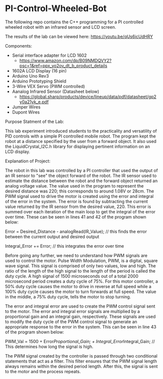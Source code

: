 # PI-Control-Wheeled-Bot
The following repo contains the C++ programming for a PI controlled wheeled robot with an infrared sensor and LCD screen.

The results of the lab can be viewed here:
https://youtu.be/qUs6icUdHRY

Components:
- Serial interface adapter for LCD 1602
  - https://www.amazon.com/dp/B09NMDQVY2?psc=1&ref=ppx_yo2ov_dt_b_product_details
- 1602A LCD Display (16 pin)
- Arduino Uno Rev3
- Arduino Prototyping Shield
- 3-Wire VEX Servo (PWM controlled)
- Aanalog Infrared Sensor (Datasheet below)
  - https://global.sharp/products/device/lineup/data/pdf/datasheet/gp2y0a21yk_e.pdf
- Jumper Wires
- Dupont Wires

Purpose Statment of the Lab:

This lab experiment introduced students to the practicality and versatility of PID controls with a simple PI controlled mobile robot. The program kept the robot at a distance specified by the user from a forward object. It also used the LiquidCrystal_I2C.h library for displaying pertinent information on an LCD display.

 
Explanation of Project:

The robot in this lab was controlled by a PI controller that used the output of an IR sensor to "see" the object forward of the robot. The IR sensor used to estimate the distance between the robot and the forward object returned an analog voltage value. The value used in the program to represent the desired distance was 220; this corresponds to around 1.08V or 28cm. The PWM signal used to drive the motor is created using the error and integral of the error in the system. The error is found by subtracting the current value returned by the IR sensor from the desired value, 220. This error is summed over each iteration of the main loop to get the integral of the error over time. These can be seen in lines 41 and 42 of the program shown below:

  Error = Desired_Distance - analogRead(IR_Value); // this finds the error between the current output and desired output
  
  Integral_Error += Error; // this integrates the error over time

Before going any further, we need to understand how PWM signals are used to control the motor. Pulse Width Modulation, PWM, is a digital, square wave signal. This signal is comprised of only two values, low and high. The ratio of the length of the high signal to the length of the period is called the duty cycle. A high signal of 1500 microseconds out of a total 2000 microsecond period creates a duty cycle of 75%. For this motor controller, a 50% duty cycle causes the motor to drive in reverse at full speed while a 100% duty cycle causes the motor to turn forwards at full speed. The value in the middle, a 75% duty cycle, tells the motor to stop turning.

The error and integral error are used to create the PWM control signal sent to the motor. The error and integral error signals are multiplied by a proportional gain and an integral gain, respectively. These signals are used to modify the duty cycle of the PWM control signal to generate an appropriate response to the error in the system. This can be seen in line 43 of the program shown below:

  PWM_Val = 1500 + Error*Proportional_Gain; + Integral_Error*Integral_Gain; // This determines how long the signal is high.

The PWM signal created by the controller is passed through two conditional statements that act as a filter. This filter ensures that the PWM signal length always remains within the desired period length. After this, the signal is sent to the motor and the process repeats.
